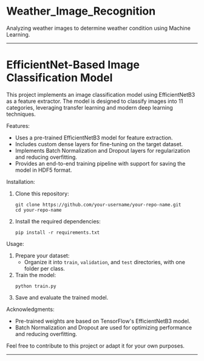# Weather_Image_Recognition
Analyzing weather images to determine weather condition using Machine Learning.

---

# EfficientNet-Based Image Classification Model

This project implements an image classification model using EfficientNetB3 as a feature extractor. The model is designed to classify images into 11 categories, leveraging transfer learning and modern deep learning techniques.

Features:
- Uses a pre-trained EfficientNetB3 model for feature extraction.
- Includes custom dense layers for fine-tuning on the target dataset.
- Implements Batch Normalization and Dropout layers for regularization and reducing overfitting.
- Provides an end-to-end training pipeline with support for saving the model in HDF5 format.

Installation:
1. Clone this repository:
   ```
   git clone https://github.com/your-username/your-repo-name.git
   cd your-repo-name
   ```
2. Install the required dependencies:
   ```
   pip install -r requirements.txt
   ```

Usage:
1. Prepare your dataset:
   - Organize it into `train`, `validation`, and `test` directories, with one folder per class.
2. Train the model:
   ```
   python train.py
   ```
3. Save and evaluate the trained model.

Acknowledgments:
- Pre-trained weights are based on TensorFlow's EfficientNetB3 model.
- Batch Normalization and Dropout are used for optimizing performance and reducing overfitting.

Feel free to contribute to this project or adapt it for your own purposes.

--- 
